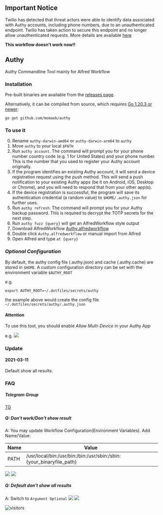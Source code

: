 ## **Important Notice**
Twilio has detected that threat actors were able to identify data associated with Authy accounts, including phone numbers, due to an unauthenticated endpoint. Twilio has taken action to secure this endpoint and no longer allow unauthenticated requests. More details are available [here](https://www.twilio.com/en-us/changelog/Security_Alert_Authy_App_Android_iOS)

**This workflow doesn't work now!!**

## Authy

Authy Commandline Tool mainly for Alfred Workflow

### Installation

Pre-built binaries are available from the [releases page](https://github.com/momaek/authy/releases).

Alternatively, it can be compiled from source, which requires [Go 1.20.3 or newer](https://golang.org/doc/install):

```
go get github.com/momaek/authy
```

### To use it
0. Rename `authy-darwin-amd64` or `authy-darwin-arm64` to `authy`
1. Move `authy` to your local `$PATH`
2. Run `authy account`. The command will prompt you for your phone number country code (e.g. 1 for United States) and your phone number. This is the number that you used to register your Authy account originally.
3. If the program identifies an existing Authy account, it will send a device registration request using the push method. This will send a push notification to your existing Authy apps (be it on Android, iOS, Desktop or Chrome), and you will need to respond that from your other app(s).
4. If the device registration is successful, the program will save its authentication credential (a random value) to `$HOME/.authy.json` for further uses.
5. Run `authy refresh`. The command will prompt you for your Authy backup password. This is required to decrypt the TOTP secrets for the next step. 
6. Run `authy fuzz {query}` will get an AlfredWorkflow style output
7. Download AlfredWorkflow [Authy.alfredworkflow](https://github.com/momaek/authy/raw/master/alfredworkflow/Authy.alfredworkflow)
8. Double click `Authy.alfredworkflow` or manual import from Alfred
9. Open Alfred and type `at {query}`

### *Optional Configuration*
By default, the authy config file (.authy.json) and cache (.authy.cache) are stored in `$HOME`.
A custom configuration directory can be set with the environment variable `$AUTHY_ROOT`

e.g.
```
export AUTHY_ROOT=~/.dotfiles/secrets/authy
```
the example above would create the config file `~/.dotfiles/secrets/authy/.authy.json`


#### Attention
To use this tool, you should enable *Allow Multi-Device* in your Authy App

e.g.
![](images/1598446864206.jpg)

### Update

#### 2021-03-11
Default show all results.

### FAQ

##### Telegram Group
[TG](https://t.me/joinchat/wPHG5rxjGLs0NjQ9)

##### Q: Don't work/Don't show result
A: You may update Workflow Configuration(Environment Variables). Add Name/Value:

|Name|Value|
|----|----|
|PATH| /usr/local/bin:/usr/bin:/bin:/usr/sbin:/sbin:{your_binaryfile_path}|

![](images/authy_2.png)
![](images/authy_3.png)

##### Q: Default don't show all results
A: Switch to `Argument Optional`
![](images/authy5.png)
![](images/authy4.png)

![visitors](https://visitor-badge.glitch.me/badge?page_id=momaek.authy)
